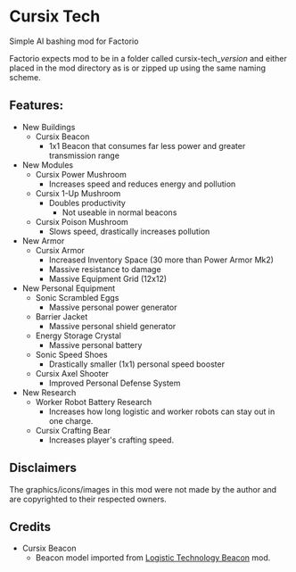 # Cursix Tech
Simple AI bashing mod for Factorio

Factorio expects mod to be in a folder called cursix-tech_*version* and either placed in the mod directory as is or zipped up using the same naming scheme.

## Features:
- New Buildings
  - Cursix Beacon
    - 1x1 Beacon that consumes far less power and greater transmission range
- New Modules
  - Cursix Power Mushroom
    - Increases speed and reduces energy and pollution
  - Cursix 1-Up Mushroom
    - Doubles productivity
      - Not useable in normal beacons
  - Cursix Poison Mushroom
    - Slows speed, drastically increases pollution
- New Armor
  - Cursix Armor
    - Increased Inventory Space (30 more than Power Armor Mk2)
    - Massive resistance to damage
    - Massive Equipment Grid (12x12)
- New Personal Equipment
  - Sonic Scrambled Eggs
    - Massive personal power generator
  - Barrier Jacket
    - Massive personal shield generator
  - Energy Storage Crystal
    - Massive personal battery
  - Sonic Speed Shoes
    - Drastically smaller (1x1) personal speed booster
  - Cursix Axel Shooter
    - Improved Personal Defense System
- New Research
  - Worker Robot Battery Research
    - Increases how long logistic and worker robots can stay out in one charge.
  - Cursix Crafting Bear
    - Increases player's crafting speed.

## Disclaimers
The graphics/icons/images in this mod were not made by the author and are copyrighted to their respected owners.

## Credits
- Cursix Beacon
  - Beacon model imported from [Logistic Technology Beacon](https://mods.factorio.com/mod/logtech-beacon) mod.